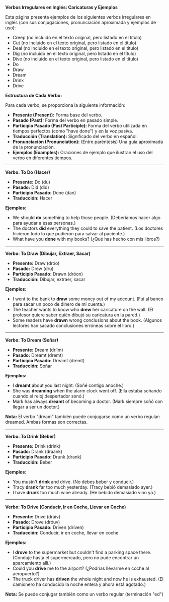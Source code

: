 

**Verbos Irregulares en Inglés: Caricaturas y Ejemplos**

Esta página presenta ejemplos de los siguientes verbos irregulares en inglés (con sus conjugaciones, pronunciación aproximada y ejemplos de uso):

*   Creep (no incluido en el texto original, pero listado en el título)
*   Cut (no incluido en el texto original, pero listado en el título)
*   Deal (no incluido en el texto original, pero listado en el título)
*   Dig (no incluido en el texto original, pero listado en el título)
*   Dive (no incluido en el texto original, pero listado en el título)
*   Do
*   Draw
*   Dream
*   Drink
*   Drive

**Estructura de Cada Verbo:**

Para cada verbo, se proporciona la siguiente información:

*   **Presente (Present):** Forma base del verbo.
*   **Pasado (Past):** Forma del verbo en pasado simple.
*   **Participio Pasado (Past Participle):** Forma del verbo utilizada en tiempos perfectos (como "have done") y en la voz pasiva.
*   **Traducción (Translation):** Significado del verbo en español.
*   **Pronunciación (Pronunciation):** (Entre paréntesis) Una guía aproximada de la pronunciación.
*   **Ejemplos (Examples):** Oraciones de ejemplo que ilustran el uso del verbo en diferentes tiempos.

---

**Verbo: To Do (Hacer)**

*   **Presente:** Do (du)
*   **Pasado:** Did (did)
*   **Participio Pasado:** Done (dan)
*   **Traducción:** Hacer

**Ejemplos:**

*   We should **do** something to help those people. (Deberíamos hacer algo para ayudar a esas personas.)
*   The doctors **did** everything they could to save the patient. (Los doctores hicieron todo lo que pudieron para salvar al paciente.)
*   What have you **done** with my books? (¿Qué has hecho con mis libros?)

---

**Verbo: To Draw (Dibujar, Extraer, Sacar)**

*   **Presente:** Draw (dróo)
*   **Pasado:** Drew (dru)
*   **Participio Pasado:** Drawn (dróon)
*   **Traducción:** Dibujar, extraer, sacar

**Ejemplos:**

*   I went to the bank to **draw** some money out of my account. (Fui al banco para sacar un poco de dinero de mi cuenta.)
*   The teacher wants to know who **drew** her caricature on the wall. (El profesor quiere saber quién dibujó su caricatura en la pared.)
*   Some readers have **drawn** wrong conclusions about the book. (Algunos lectores han sacado conclusiones erróneas sobre el libro.)

---

**Verbo: To Dream (Soñar)**

*   **Presente:** Dream (dríim)
*   **Pasado:** Dreamt (dremt)
*   **Participio Pasado:** Dreamt (dremt)
*   **Traducción:** Soñar

**Ejemplos:**

*   I **dreamt** about you last night. (Soñé contigo anoche.)
*   She was **dreaming** when the alarm clock went off. (Ella estaba soñando cuando el reloj despertador sonó.)
*   Mark has always **dreamt** of becoming a doctor. (Mark siempre soñó con llegar a ser un doctor.)

**Nota:** El verbo "dream" también puede conjugarse como un verbo regular: dreamed. Ambas formas son correctas.

---

**Verbo: To Drink (Beber)**

*   **Presente:** Drink (drink)
*   **Pasado:** Drank (draank)
*   **Participio Pasado:** Drunk (drank)
*   **Traducción:** Beber

**Ejemplos:**

*   You mustn't **drink** and drive. (No debes beber y conducir.)
*   Tracy **drank** far too much yesterday. (Tracy bebió demasiado ayer.)
*   I have **drunk** too much wine already. (He bebido demasiado vino ya.)

---

**Verbo: To Drive (Conducir, Ir en Coche, Llevar en Coche)**

*   **Presente:** Drive (dráiv)
*   **Pasado:** Drove (dróuv)
*   **Participio Pasado:** Driven (dríven)
*   **Traducción:** Conducir, ir en coche, llevar en coche

**Ejemplos:**

*   I **drove** to the supermarket but couldn't find a parking space there. (Conduje hasta el supermercado, pero no pude encontrar un aparcamiento allí.)
*   Could you **drive** me to the airport? (¿Podrías llevarme en coche al aeropuerto?)
*   The truck driver has **driven** the whole night and now he is exhausted. (El camionero ha conducido la noche entera y ahora está agotado.)

**Nota:** Se puede conjugar también como un verbo regular (terminación "ed")
